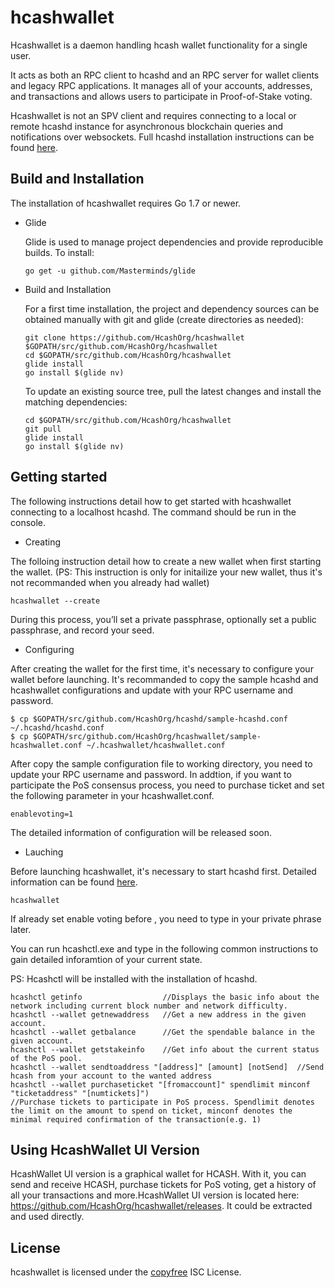# hcashwallet

Hcashwallet is a daemon handling hcash wallet functionality for a single user. 

It acts as both an RPC client to hcashd and an RPC server for wallet clients and legacy RPC applications. It manages all of your accounts, addresses, and transactions and allows users to participate in Proof-of-Stake voting.

Hcashwallet is not an SPV client and requires connecting to a local or remote hcashd instance for asynchronous blockchain queries and notifications over websockets. Full hcashd installation instructions can be found [here](https://github.com/HcashOrg/hcashd).

## Build and Installation

The installation of hcashwallet requires Go 1.7 or newer.
* Glide
	
	Glide is used to manage project dependencies and provide reproducible builds. To install:
	```
	go get -u github.com/Masterminds/glide
	```
* Build and Installation
	
	For a first time installation, the project and dependency sources can be obtained manually with git and glide (create directories as needed):
	```
	git clone https://github.com/HcashOrg/hcashwallet $GOPATH/src/github.com/HcashOrg/hcashwallet
	cd $GOPATH/src/github.com/HcashOrg/hcashwallet
	glide install
	go install $(glide nv)
	```
    To update an existing source tree, pull the latest changes and install the matching dependencies:
    ```
	cd $GOPATH/src/github.com/HcashOrg/hcashwallet
	git pull
	glide install
	go install $(glide nv)
    ```

## Getting started

The following instructions detail how to get started with hcashwallet connecting to a localhost hcashd. The command should be run in the console.

* Creating

The folloing instruction detail how to create a new wallet when first starting the wallet. (PS: This instruction is only for initailize your new wallet, thus it's not recommanded when you already had wallet)

```
hcashwallet --create
```

During this process, you’ll set a private passphrase, optionally set a public passphrase, and record your seed. 

* Configuring

After creating the wallet for the first time, it's necessary to configure your wallet before launching. It's recommanded to copy the sample hcashd and hcashwallet configurations and update with your RPC username and password.

```
$ cp $GOPATH/src/github.com/HcashOrg/hcashd/sample-hcashd.conf ~/.hcashd/hcashd.conf
$ cp $GOPATH/src/github.com/HcashOrg/hcashwallet/sample-hcashwallet.conf ~/.hcashwallet/hcashwallet.conf
```
After copy the sample configuration file to working directory, you need to update your RPC username and password. In addtion, if you want to participate the PoS consensus process, you need to purchase ticket and set the following parameter in your hcashwallet.conf.
```
enablevoting=1
```  
The detailed information of configuration will be released soon.

* Lauching

Before launching hcashwallet, it's necessary to start hcashd first. Detailed information can be found [here](https://github.com/HcashOrg/hcashd). 

```
hcashwallet
```
If already set enable voting before , you need to type in your private phrase later.

You can run hcashctl.exe and type in the following common instructions to gain detailed inforamtion of your current state. 

PS: Hcashctl will be installed with the installation of hcashd.
```
hcashctl getinfo                  //Displays the basic info about the network including current block number and network difficulty.
hcashctl --wallet getnewaddress   //Get a new address in the given account.
hcashctl --wallet getbalance      //Get the spendable balance in the given account. 
hcashctl --wallet getstakeinfo    //Get info about the current status of the PoS pool. 
hcashctl --wallet sendtoaddress "[address]" [amount] [notSend]  //Send hcash from your account to the wanted address
hcashctl --wallet purchaseticket "[fromaccount]" spendlimit minconf "ticketaddress" "[numtickets]")   
//Purchase tickets to participate in PoS process. Spendlimit denotes the limit on the amount to spend on ticket, minconf denotes the minimal required confirmation of the transaction(e.g. 1)
```

## Using HcashWallet UI Version

HcashWallet UI version is a graphical wallet for HCASH. With it, you can send and receive HCASH, purchase tickets for PoS voting, get a history of all your transactions and more.HcashWallet UI version is located here: https://github.com/HcashOrg/hcashwallet/releases. It could be extracted and used directly.

## License

hcashwallet is licensed under the [copyfree](http://copyfree.org) ISC License.